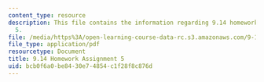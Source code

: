 ```yaml
---
content_type: resource
description: This file contains the information regarding 9.14 homework assignment
  5.
file: /media/https%3A/open-learning-course-data-rc.s3.amazonaws.com/9-14-brain-structure-and-its-origins-spring-2014/bcb0f6a0be8430e74854c1f28f8c876d_MIT9_14S14_Homework5.pdf
file_type: application/pdf
resourcetype: Document
title: 9.14 Homework Assignment 5
uid: bcb0f6a0-be84-30e7-4854-c1f28f8c876d
---
```

